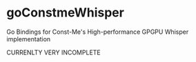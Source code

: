 # goConstmeWhisper
Go Bindings for Const-Me's High-performance GPGPU Whisper implementation

CURRENLTY VERY INCOMPLETE